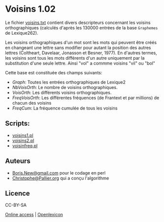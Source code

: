 # Voisins 1.02 

Le fichier
[voisins.txt](http://www.lexique.org/databases/Voisins/Voisins.zip) contient
divers descripteurs concernant les voisins orthographiques (calculés d'après les
130000 entrées de la base `Graphemes` de Lexique262).

Les voisins orthographiques d'un mot sont les mots qui peuvent être
créés en changeant une lettre sans modifier pour autant la position des autres
lettres (Coltheart, Davelaar, Jonasson et Besner, 1977). En d'autres termes,
les voisins sont tous les mots différents d'un autre uniquement par la
substitution d'une seule lettre. Ainsi "vol" a commme voisins "vil" ou "bol"

Cette base est constituée des champs suivants:

* *Graph*: Toutes les entrées orthographiques de Lexique2
* *NbVoisOrth*: Le nombre de voisins orthographiques.
* *VoisOrth*: Les différents voisins orthographiques.
* *FreqVoisOrth*: Les différentes fréquences (de Frantext et par millions) de
      chacun des voisins
* *FreqCum*: La fréquence cumulée de tous les voisins

## Scripts:

- [voisins1.pl](scripts/voisins1.pl)
- [voisins2.pl](scripts/voisins2.pl)
- [voisinfreq.pl](scripts/voisinsfreq.pl)


## Auteurs ##

* Boris.New@gmail.com pour le codage en perl 
* Christophe@Pallier.org qui a conçu l'algorithme


## Licence ##

CC-BY-SA


[Online access](http://www.lexique.org/shiny/openlexicon) | [Openlexicon](http://chrplr.github.io/openlexicon)
